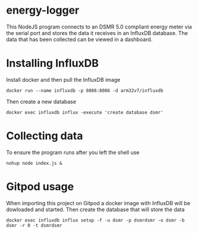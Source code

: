 # energy-logger

This NodeJS program connects to an DSMR 5.0 compliant energy meter via the serial port and stores the data it receives in an InfluxDB database. The data that has been collected can be viewed in a dashboard.

# Installing InfluxDB
Install docker and then pull the InfluxDB image

```docker run --name influxdb -p 8086:8086 -d arm32v7/influxdb```

Then create a new database

```docker exec influxdb influx -execute 'create database dsmr'```

# Collecting data
To ensure the program runs after you left the shell use

```nohup node index.js &``` 

# Gitpod usage
When importing this project on Gitpod a docker image with InfluxDB will be dowloaded and started. Then create the database that will store the data 

```docker exec influxdb influx setup -f -u dsmr -p dsmrdsmr -o dsmr -b dsmr -r 0 -t dsmrdsmr```

